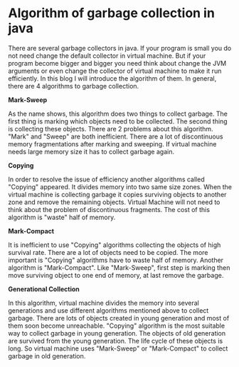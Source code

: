 # Algorithm of garbage collection in java
There are several garbage collectors in java. If your program is small you do not need change the default collector
in virtual machine. But if your program become bigger and bigger you need think about change the JVM arguments or even change 
the collector of virtual machine to make it run efficiently. In this blog I will introduce the algorithm of them. 
In general, there are 4 algorithms to garbage collection. 

**Mark-Sweep**

As the name shows, this algorithm does two things to collect garbage. The first thing is marking which objects need to
be collected. The second thing is collecting these objects. There are 2 problems about this algorithm. "Mark" and "Sweep"
are both inefficient. There are a lot of discontinuous memory fragmentations after marking and sweeping. If virtual
machine needs large memory size it has to collect garbage again.

**Copying**

In order to resolve the issue of efficiency another algorithms called "Copying" appeared. It divides memory into 
two same size zones. When the virtual machine is collecting garbage it copies surviving objects to another zone and 
remove the remaining objects. Virtual Machine will not need to think about the problem of discontinuous fragments. 
The cost of this algorithm is "waste" half of memory.

**Mark-Compact**

It is inefficient to use "Copying" algorithms collecting the objects of high survival rate. There are a lot of objects
need to be copied. The more important is "Copying" algorithms have to waste half of memory. Another algorithm is "Mark-Compact".
Like "Mark-Sweep", first step is marking then move surviving object to one end of memory, at last remove the garbage.

**Generational Collection**

In this algorithm, virtual machine divides the memory into several generations and use different algorithms mentioned above to collect garbage.
There are lots of objects created in young generation and most of them soon become unreachable. "Copying" algorithm 
is the most suitable way to collect garbage in young generation. The objects of old generation are survived from the 
young generation. The life cycle of these objects is long. So virtual machine uses "Mark-Sweep" or "Mark-Compact" to 
collect garbage in old generation.
 